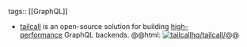 tags:: [[GraphQL]]

- [tailcall](https://tailcall.run/) is an open-source solution for building [high-performance](https://github.com/tailcallhq/graphql-benchmarks) GraphQL backends.
  @@html: <a href="https://github.com/tailcallhq/tailcall/"><img src="https://github-readme-stats-astronomer.vercel.app/api/pin/?username=tailcallhq&repo=tailcall&theme=tokyonight" alt="tailcallhq/tailcall/"/></a>@@